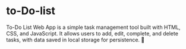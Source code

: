 # to-Do-list
To-Do List Web App is a simple task management tool built with HTML, CSS, and JavaScript. It allows users to add, edit, complete, and delete tasks, with data saved in local storage for persistence.  🚀
